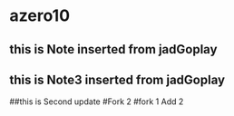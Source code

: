 # azero10
## this is Note inserted from jadGoplay
## this is Note3 inserted from jadGoplay
##this is Second update
#Fork 2 
#fork 1 Add 2
